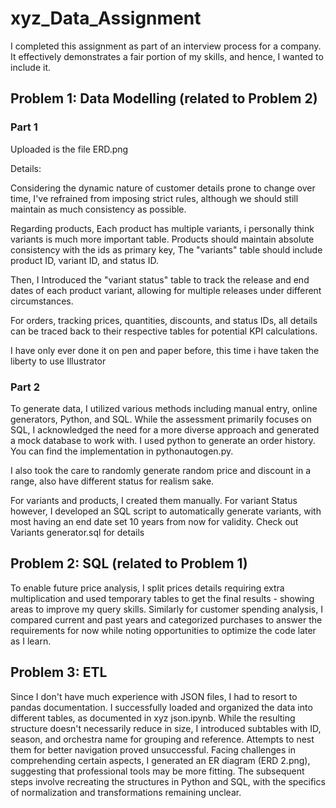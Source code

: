 # xyz_Data_Assignment

I completed this assignment as part of an interview process for a company. It effectively demonstrates a fair portion of my skills, and hence, I wanted to include it.


## Problem 1: Data Modelling (related to Problem 2)
### Part 1
Uploaded is the file ERD.png

Details:

Considering the dynamic nature of customer details prone to change over time, I've refrained from imposing strict rules, although we should still maintain as much consistency as possible.

Regarding products, Each product has multiple variants, i personally think variants is much more important table. Products should maintain absolute consistency with the ids as primary key, The "variants" table should include product ID, variant ID, and status ID.

Then, I Introduced the "variant status" table to track the release and end dates of each product variant, allowing for multiple releases under different circumstances.

For orders, tracking prices, quantities, discounts, and status IDs, all details can be traced back to their respective tables for potential KPI calculations.


I have only ever done it on pen and paper before, this time i have taken the liberty to  use Illustrator


### Part 2

To generate data, I utilized various methods including manual entry, online generators, Python, and SQL. While the assessment primarily focuses on SQL, I acknowledged the need for a more diverse approach and generated a mock database to work with. I used python to generate an order history. You can find the implementation in pythonautogen.py.


I also took the care to randomly generate random price and discount in a range, also have different status for realism sake.

For variants and products, I created them manually.
For variant Status however, I developed an SQL script to automatically generate variants, with most having an end date set 10 years from now for validity. Check out Variants generator.sql for details


## Problem 2: SQL (related to Problem 1)

To enable future price analysis, I split prices details requiring extra multiplication and used temporary tables to get the final results - showing areas to improve my query skills. Similarly for customer spending analysis, I compared current and past years and categorized purchases to answer the requirements for now while noting opportunities to optimize the code later as I learn.


## Problem 3: ETL


Since I don't have much experience with JSON files, I had to resort to pandas documentation. I successfully loaded and organized the data into different tables, as documented in xyz json.ipynb. While the resulting structure doesn't necessarily reduce in size, I introduced subtables with ID, season, and orchestra name for grouping and reference. Attempts to nest them for better navigation proved unsuccessful. Facing challenges in comprehending certain aspects, I generated an ER diagram (ERD 2.png), suggesting that professional tools may be more fitting. The subsequent steps involve recreating the structures in Python and SQL, with the specifics of normalization and transformations remaining unclear.
